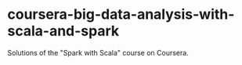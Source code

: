 # coursera-big-data-analysis-with-scala-and-spark

Solutions of the "Spark with Scala" course on Coursera.
